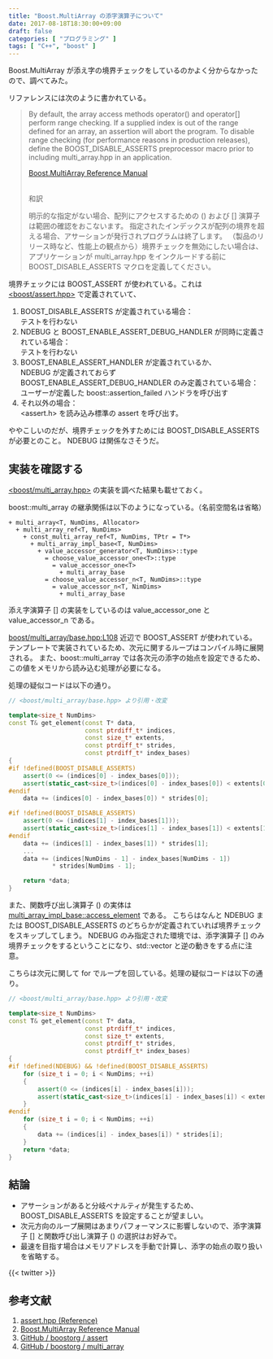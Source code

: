 ```yaml
---
title: "Boost.MultiArray の添字演算子について"
date: 2017-08-18T18:30:00+09:00
draft: false
categories: [ "プログラミング" ]
tags: [ "C++", "boost" ]
---
```


Boost.MultiArray が添え字の境界チェックをしているのかよく分からなかったので、調べてみた。

リファレンスには次のように書かれている。

> <p>
> By default, the array access methods operator() and operator[] perform range checking.
> If a supplied index is out of the range defined for an array, an assertion will abort the program.
> To disable range checking (for performance reasons in production releases), define the BOOST_DISABLE_ASSERTS preprocessor macro prior to including multi_array.hpp in an application.
> </p>
> 
> [Boost.MultiArray Reference Manual](http://www.boost.org/doc/libs/1_64_0/libs/multi_array/doc/reference.html#range_checking)
> <br />
> <br />
> <p>和訳</p>
> <p>明示的な指定がない場合、配列にアクセスするための () および [] 演算子は範囲の確認をおこないます。
> 指定されたインデックスが配列の境界を超える場合、アサーションが発行されプログラムは終了します。
> （製品のリリース時など、性能上の観点から）境界チェックを無効にしたい場合は、アプリケーションが multi_array.hpp をインクルードする前に BOOST_DISABLE_ASSERTS マクロを定義してください。</p>

境界チェックには BOOST_ASSERT が使われている。これは [\<boost/assert.hpp\>](https://github.com/boostorg/assert/blob/develop/include/boost/assert.hpp) で定義されていて、

1. BOOST_DISABLE_ASSERTS が定義されている場合： <br />
テストを行わない
2. NDEBUG と BOOST_ENABLE_ASSERT_DEBUG_HANDLER が同時に定義されている場合： <br />
テストを行わない
3. BOOST_ENABLE_ASSERT_HANDLER が定義されているか、<br />
NDEBUG が定義されておらず BOOST_ENABLE_ASSERT_DEBUG_HANDLER のみ定義されている場合： <br />
ユーザーが定義した boost::assertion_failed ハンドラを呼び出す
4. それ以外の場合： <br />
\<assert.h\> を読み込み標準の assert を呼び出す。

ややこしいのだが、境界チェックを外すためには BOOST_DISABLE_ASSERTS が必要とのこと。
NDEBUG は関係なさそうだ。

## 実装を確認する
[\<boost/multi_array.hpp\>](https://github.com/boostorg/multi_array/blob/develop/include/boost/multi_array.hpp) の実装を調べた結果も載せておく。

boost::multi_array の継承関係は以下のようになっている。（名前空間名は省略）

```plaintext
+ multi_array<T, NumDims, Allocator>
  + multi_array_ref<T, NumDims>
    + const_multi_array_ref<T, NumDims, TPtr = T*>
      + multi_array_impl_base<T, NumDims>
        + value_accessor_generator<T, NumDims>::type
          = choose_value_accessor_one<T>::type
            = value_accessor_one<T>
              + multi_array_base
          = choose_value_accessor_n<T, NumDims>::type
            = value_accessor_n<T, NimDims>
              + multi_array_base
```
添え字演算子 [] の実装をしているのは value_accessor_one と value_accessor_n である。

[boost/multi_array/base.hpp:L108](https://github.com/boostorg/multi_array/blob/83493ba2316f48ffc56cf934e3164feb4aa1433f/include/boost/multi_array/base.hpp#L108)
近辺で BOOST_ASSERT が使われている。
テンプレートで実装されているため、次元に関するループはコンパイル時に展開される。
また、boost::multi_array では各次元の添字の始点を設定できるため、この値をメモリから読み込む処理が必要になる。

処理の疑似コードは以下の通り。
```cpp
// <boost/multi_array/base.hpp> より引用・改変

template<size_t NumDims>
const T& get_element(const T* data,
                     const ptrdiff_t* indices,
                     const size_t* extents,
                     const ptrdiff_t* strides,
                     const ptrdiff_t* index_bases)
{
#if !defined(BOOST_DISABLE_ASSERTS)
    assert(0 <= (indices[0] - index_bases[0]));
    assert(static_cast<size_t>(indices[0] - index_bases[0]) < extents[0]);
#endif
    data += (indices[0] - index_bases[0]) * strides[0];

#if !defined(BOOST_DISABLE_ASSERTS)
    assert(0 <= (indices[1] - index_bases[1]));
    assert(static_cast<size_t>(indices[1] - index_bases[1]) < extents[1]);
#endif
    data += (indices[1] - index_bases[1]) * strides[1];
    ...
    data += (indices[NumDims - 1] - index_bases[NumDims - 1])
            * strides[NumDims - 1];

    return *data;
}
```

<!--*-->

また、関数呼び出し演算子 () の実体は
[multi_array_impl_base::access_element](https://github.com/boostorg/multi_array/blob/83493ba2316f48ffc56cf934e3164feb4aa1433f/include/boost/multi_array/base.hpp#L297)
である。
こちらはなんと NDEBUG または BOOST_DISABLE_ASSERTS のどちらかが定義されていれば境界チェックをスキップしてしまう。
NDEBUG のみ指定された環境では、添字演算子 [] のみ境界チェックをするということになり、std::vector と逆の動きをする点に注意。

こちらは次元に関して for でループを回している。処理の疑似コードは以下の通り。
```cpp
// <boost/multi_array/base.hpp> より引用・改変

template<size_t NumDims>
const T& get_element(const T* data,
                     const ptrdiff_t* indices,
                     const size_t* extents,
                     const ptrdiff_t* strides,
                     const ptrdiff_t* index_bases)
{
#if !defined(NDEBUG) && !defined(BOOST_DISABLE_ASSERTS)
    for (size_t i = 0; i < NumDims; ++i)
    {
        assert(0 <= (indices[i] - index_bases[i]));
        assert(static_cast<size_t>(indices[i] - index_bases[i]) < extents[i]);
    }
#endif
    for (size_t i = 0; i < NumDims; ++i)
    {
        data += (indices[i] - index_bases[i]) * strides[i];
    }
    return *data;
}
```

<!--*-->

## 結論

- アサーションがあると分岐ペナルティが発生するため、BOOST_DISABLE_ASSERTS を設定することが望ましい。
- 次元方向のループ展開はあまりパフォーマンスに影響しないので、添字演算子 [] と関数呼び出し演算子 () の選択はお好みで。
- 最速を目指す場合はメモリアドレスを手動で計算し、添字の始点の取り扱いを省略する。

{{< twitter >}}

## 参考文献
1. [assert.hpp (Reference)](http://www.boost.org/doc/libs/1_64_0/libs/assert/assert.html)
2. [Boost.MultiArray Reference Manual](http://www.boost.org/doc/libs/1_64_0/libs/multi_array/doc/reference.html)
3. [GitHub / boostorg / assert](https://github.com/boostorg/assert)
4. [GitHub / boostorg / multi_array](https://github.com/boostorg/multi_array)
